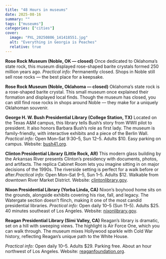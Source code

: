 ```yaml
---
title: "48 Hours in museums"
date: 2025-08-16
summary: ""
tags: ["museums"]
categories: ["cities"]
cover:
  image: "PXL_20250806_141418551.jpg"
  alt: "Everything in Georgia is Peaches"
  relative: true
---
```



**Rose Rock Museum (Noble, OK — closed)**
Once dedicated to Oklahoma’s state rock, this museum displayed rose-shaped barite crystals formed 250 million years ago.
*Practical info:* Permanently closed. Shops in Noble still sell rose rocks — the best place for a keepsake.










**Rose Rock Museum (Noble, Oklahoma — closed)**
Oklahoma’s state rock is a rose-shaped barite crystal. This small museum once explained their formation and displayed local finds.
Though the museum has closed, you can still find rose rocks in shops around Noble — they make for a uniquely Oklahoman souvenir.






**George H. W. Bush Presidential Library (College Station, TX)**
Located on the Texas A\&M campus, this library tells Bush’s story from WWII pilot to president. It also honors Barbara Bush’s role as first lady.
The museum is family-friendly, with interactive exhibits and a piece of the Berlin Wall.
*Practical info:* Open Mon–Sat 9:30–5, Sun 12–5. Adults \$10. Easy parking on campus. Website: [bush41.org](https://www.bush41.org).



**Clinton Presidential Library (Little Rock, AR)**
This modern glass building by the Arkansas River presents Clinton’s presidency with documents, photos, and artifacts.
The replica Cabinet Room lets you imagine sitting in on major decisions of the 1990s. The riverside setting is perfect for a walk before or after.*Practical info:* Open Mon–Sat 9–5, Sun 1–5. Adults \$12. Walkable from downtown River Market District. Website: [clintonlibrary.gov](https://www.clintonlibrary.gov).



**Nixon Presidential Library (Yorba Linda, CA)**
Nixon’s boyhood home sits on the grounds, alongside exhibits covering his rise, fall, and legacy.
The Watergate section doesn’t flinch, making it one of the most candid presidential libraries.
*Practical info:* Open daily 10–5 (Sun 11–5). Adults \$25. 40 minutes southeast of Los Angeles. Website: [nixonlibrary.gov](https://www.nixonlibrary.gov).



**Reagan Presidential Library (Simi Valley, CA)**
Reagan’s library is dramatic, set on a hill with sweeping views. The highlight is Air Force One, which you can walk through.
The museum mixes Hollywood sparkle with Cold War history, reflecting Reagan’s unique path to the White House.

*Practical info:* Open daily 10–5. Adults \$29. Parking free. About an hour northwest of Los Angeles. Website: [reaganfoundation.org](https://www.reaganfoundation.org).




